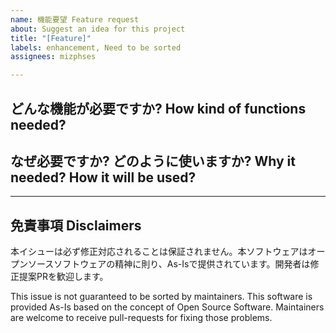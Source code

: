 ```yaml
---
name: 機能要望 Feature request
about: Suggest an idea for this project
title: "[Feature]"
labels: enhancement, Need to be sorted
assignees: mizphses

---
```


## どんな機能が必要ですか? How kind of functions needed?

## なぜ必要ですか? どのように使いますか? Why it needed? How it will be used?

---
## 免責事項 Disclaimers
本イシューは必ず修正対応されることは保証されません。本ソフトウェアはオープンソースソフトウェアの精神に則り、As-Isで提供されています。開発者は修正提案PRを歓迎します。

This issue is not guaranteed to be sorted by maintainers. This software is provided As-Is based on the concept of Open Source Software. Maintainers are welcome to receive pull-requests for fixing those problems.
